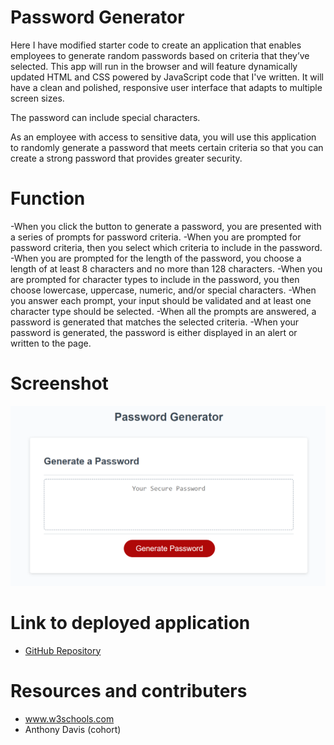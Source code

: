 # Password Generator

Here I have modified starter code to create an application that enables employees to generate random passwords based on criteria that they’ve selected. This app will run in the browser and will feature dynamically updated HTML and CSS powered by JavaScript code that I've written. It will have a clean and polished, responsive user interface that adapts to multiple screen sizes.

The password can include special characters. 

As an employee with access to sensitive data, you will use this application to randomly generate a password that meets certain criteria
so that you can create a strong password that provides greater security.

# Function

-When you click the button to generate a password, you are presented with a series of prompts for password criteria.
-When you are prompted for password criteria,
then you select which criteria to include in the password.
-When you are prompted for the length of the password, you choose a length of at least 8 characters and no more than 128 characters.
-When you are prompted for character types to include in the password,
you then choose lowercase, uppercase, numeric, and/or special characters.
-When you answer each prompt, your input should be validated and at least one character type should be selected.
-When all the prompts are answered, a password is generated that matches the selected criteria.
-When your password is generated, the password is either displayed in an alert or written to the page.

# Screenshot
![](./develop/images/demo.png)

# Link to deployed application
* [GitHub Repository](https://github.com/EricaRoq/password-generator)

# Resources and contributers

* www.w3schools.com
* Anthony Davis (cohort)